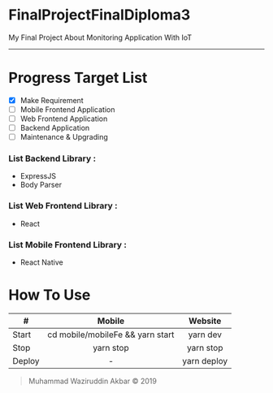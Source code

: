 # FinalProjectFinalDiploma3
My Final Project About Monitoring Application With IoT

---

# Progress Target List

- [x] Make Requirement
- [ ] Mobile Frontend Application
- [ ] Web Frontend Application
- [ ] Backend Application
- [ ] Maintenance & Upgrading

### List Backend Library : 
 * ExpressJS
 * Body Parser

### List Web Frontend Library : 
 * React

### List Mobile Frontend Library : 
 * React Native


# How To Use

| #             | Mobile                           | Website    |
| ------------- |:-------------------------------: |:----------:|
| Start         | cd mobile/mobileFe && yarn start | yarn dev   |
| Stop          | yarn stop                        | yarn stop  |
| Deploy        | -                                | yarn deploy|


> Muhammad Waziruddin Akbar © 2019